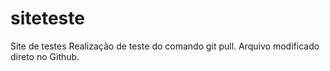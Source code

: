 # siteteste
Site de testes
Realização de teste do comando git pull. Arquivo modificado direto no Github.
